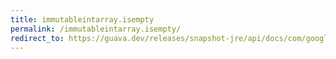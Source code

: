 ```yaml
---
title: immutableintarray.isempty
permalink: /immutableintarray.isempty/
redirect_to: https://guava.dev/releases/snapshot-jre/api/docs/com/google/common/primitives/ImmutableIntArray.html#isEmpty--
---
```

